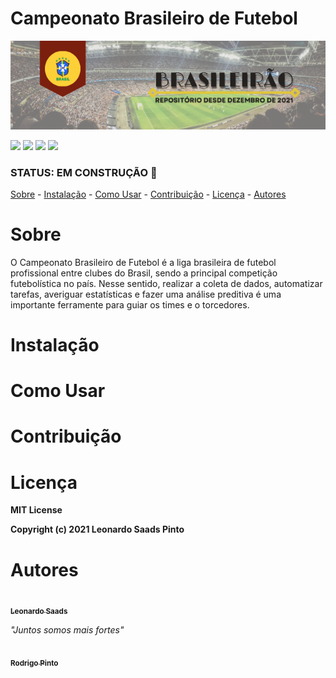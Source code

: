 # Campeonato Brasileiro de Futebol
![](https://github.com/leonardoSaaads/Brasileirao/blob/main/IMAG/BRASILEIR%C3%83O.png?raw=true)

![](https://img.shields.io/github/issues/leonardoSaaads/Brasileirao)
![](https://img.shields.io/github/forks/leonardoSaaads/Brasileirao)
![](https://img.shields.io/github/stars/leonardoSaaads/Brasileirao)
![](https://img.shields.io/github/license/leonardoSaaads/Brasileirao)

### STATUS: EM CONSTRUÇÃO 🚧

<p align="left">
 <a href="#sobre">Sobre</a> -
 <a href="#instalação">Instalação</a> -
 <a href="#como-usar">Como Usar</a> -
 <a href="#contribuiçao">Contribuição</a> -
 <a href="#licença">Licença</a> -
 <a href="#autores">Autores</a>
</p>

# Sobre

O Campeonato Brasileiro de Futebol é a liga brasileira de futebol profissional entre clubes do Brasil, sendo a principal competição futebolística no país. Nesse sentido, realizar a coleta de dados, automatizar tarefas, averiguar estatísticas e fazer uma análise preditiva é uma importante ferramente para guiar os times e o torcedores.

# Instalação

# Como Usar

# Contribuição

# Licença
**MIT License**

**Copyright (c) 2021 Leonardo Saads Pinto**

# Autores

<a href="https://github.com/leonardoSaaads">
<img style="border-radius: 30%;" src="https://avatars.githubusercontent.com/u/69808278?v=4" width="100px;" alt=""/>
<br/><sub><b>Leonardo Saads</b></sub></a>


*"Juntos somos mais fortes"*


<a href="https://github.com/Rsaads">
<img style="border-radius: 30%;" src="https://avatars.githubusercontent.com/u/56972354?v=4" width="100px;" alt=""/>
<br/><sub><b>Rodrigo Pinto</b></sub></a>
